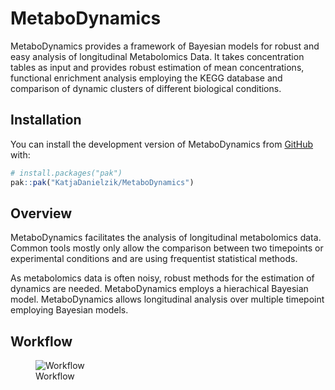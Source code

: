 
<!-- README.md is generated from README.Rmd. Please edit that file -->

# MetaboDynamics

<!-- badges: start -->
<!-- badges: end -->

MetaboDynamics provides a framework of Bayesian models for robust and
easy analysis of longitudinal Metabolomics Data. It takes concentration
tables as input and provides robust estimation of mean concentrations,
functional enrichment analysis employing the KEGG database and
comparison of dynamic clusters of different biological conditions.

## Installation

You can install the development version of MetaboDynamics from
[GitHub](https://github.com/) with:

``` r
# install.packages("pak")
pak::pak("KatjaDanielzik/MetaboDynamics")
```

## Overview

MetaboDynamics facilitates the analysis of longitudinal metabolomics
data. Common tools mostly only allow the comparison between two
timepoints or experimental conditions and are using frequentist
statistical methods.

As metabolomics data is often noisy, robust methods for the estimation
of dynamics are needed. MetaboDynamics employs a hierachical Bayesian
model. MetaboDynamics allows longitudinal analysis over multiple
timepoint employing Bayesian models.

## Workflow

<figure>
<img src="/man/figures/README-metabolomics_pitch.png" alt="Workflow" />
<figcaption aria-hidden="true">Workflow</figcaption>
</figure>

